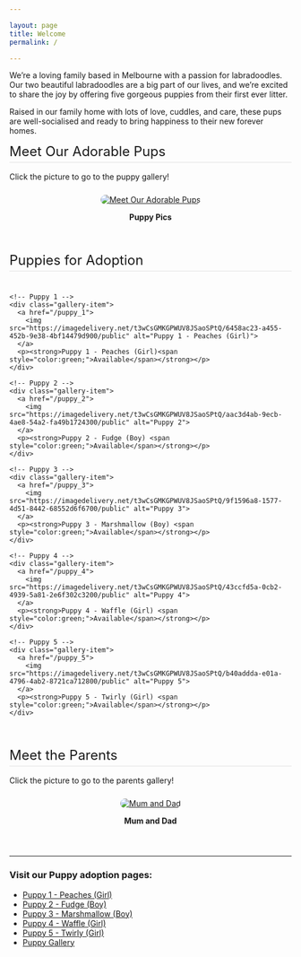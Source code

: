 ```yaml
---

layout: page  
title: Welcome  
permalink: /

---
```


We’re a loving family based in Melbourne with a passion for labradoodles. Our two beautiful labradoodles are a big part of our lives, and we’re excited to share the joy by offering five gorgeous puppies from their first ever litter. 

Raised in our family home with lots of love, cuddles, and care, these pups are well-socialised and ready to bring happiness to their new forever homes.

<style>
.gallery {
  display: grid;
  grid-template-columns: repeat(auto-fit, minmax(200px, 1fr));
  gap: 16px;
  margin-top: 24px;
}
.gallery-item {
  text-align: center;
}
.gallery-item img {
  max-width: 100%;
  height: auto;
  border-radius: 12px;
}
.section {
  margin-bottom: 40px;
}
.section-title {
  font-size: 1.5rem;
  margin-bottom: 16px;
  text-align: left;
  border-bottom: 2px solid #eee;
  padding-bottom: 4px;
}
</style>

<div class="section">
  <div class="section-title">Meet Our Adorable Pups</div>
  <p>Click the picture to go to the puppy gallery!</p>
  <div class="gallery">
    <div class="gallery-item">
      <a href="/puppy_gallery">
        <img src="https://imagedelivery.net/t3wCsGMKGPWUV8JSaoSPtQ/840838d7-b045-44f4-0cea-12359fe17300/public" alt="Meet Our Adorable Pups">
      </a>
      <p><strong>Puppy Pics</strong></p>
    </div>
  </div>
</div>

<div class="section">
  <div class="section-title">Puppies for Adoption</div>
  <div class="gallery">

    <!-- Puppy 1 -->
    <div class="gallery-item">
      <a href="/puppy_1">
        <img src="https://imagedelivery.net/t3wCsGMKGPWUV8JSaoSPtQ/6458ac23-a455-452b-9e38-4bf14479d900/public" alt="Puppy 1 - Peaches (Girl)">
      </a>
      <p><strong>Puppy 1 - Peaches (Girl)<span style="color:green;">Available</span></strong></p>
    </div>

    <!-- Puppy 2 -->
    <div class="gallery-item">
      <a href="/puppy_2">
        <img src="https://imagedelivery.net/t3wCsGMKGPWUV8JSaoSPtQ/aac3d4ab-9ecb-4ae8-54a2-fa49b1724300/public" alt="Puppy 2">
      </a>
      <p><strong>Puppy 2 - Fudge (Boy) <span style="color:green;">Available</span></strong></p>
    </div>

    <!-- Puppy 3 -->
    <div class="gallery-item">
      <a href="/puppy_3">
        <img src="https://imagedelivery.net/t3wCsGMKGPWUV8JSaoSPtQ/9f1596a8-1577-4d51-8442-68552d6f6700/public" alt="Puppy 3">
      </a>
      <p><strong>Puppy 3 - Marshmallow (Boy) <span style="color:green;">Available</span></strong></p>
    </div>

    <!-- Puppy 4 -->
    <div class="gallery-item">
      <a href="/puppy_4">
        <img src="https://imagedelivery.net/t3wCsGMKGPWUV8JSaoSPtQ/43ccfd5a-0cb2-4939-5a81-2e6f302c3200/public" alt="Puppy 4">
      </a>
      <p><strong>Puppy 4 - Waffle (Girl) <span style="color:green;">Available</span></strong></p>
    </div>

    <!-- Puppy 5 -->
    <div class="gallery-item">
      <a href="/puppy_5">
        <img src="https://imagedelivery.net/t3wCsGMKGPWUV8JSaoSPtQ/b40addda-e01a-4796-4ab2-8721ca712800/public" alt="Puppy 5">
      </a>
      <p><strong>Puppy 5 - Twirly (Girl) <span style="color:green;">Available</span></strong></p>
    </div>

  </div>
</div>

<div class="section">
  <div class="section-title">Meet the Parents</div>
  <p>Click the picture to go to the parents gallery!</p>
  <div class="gallery">
    <div class="gallery-item">
      <a href="/mumanddadgallery">
        <img src="https://imagedelivery.net/t3wCsGMKGPWUV8JSaoSPtQ/909abca4-777f-40be-50d8-183ccaa74000/public" alt="Mum and Dad">
      </a>
      <p><strong>Mum and Dad</strong></p>
    </div>
  </div>
</div>

---

### Visit our Puppy adoption pages:

- [Puppy 1 - Peaches (Girl)](/puppy_1/)
- [Puppy 2 - Fudge (Boy)](/puppy_2/)
- [Puppy 3 - Marshmallow (Boy)](/puppy_3/)
- [Puppy 4 - Waffle (Girl)](/puppy_4/)
- [Puppy 5 - Twirly (Girl)](/puppy_5/)
- [Puppy Gallery](/puppy_gallery/)